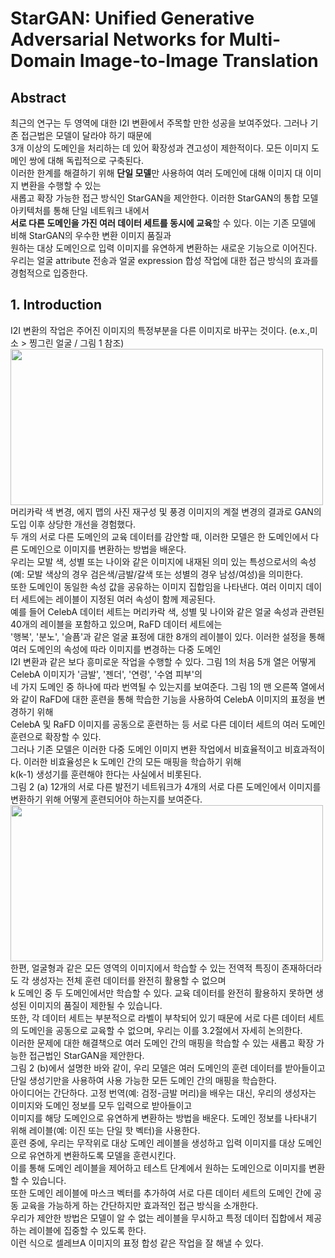 # StarGAN: Unified Generative Adversarial Networks for Multi-Domain Image-to-Image Translation

## Abstract
최근의 연구는 두 영역에 대한 I2I 변환에서 주목할 만한 성공을 보여주었다. 그러나 기존 접근법은 모델이 달라야 하기 때문에  
3개 이상의 도메인을 처리하는 데 있어 확장성과 견고성이 제한적이다. 모든 이미지 도메인 쌍에 대해 독립적으로 구축된다.  
이러한 한계를 해결하기 위해 **단일 모델**만 사용하여 여러 도메인에 대해 이미지 대 이미지 변환을 수행할 수 있는  
새롭고 확장 가능한 접근 방식인 StarGAN을 제안한다. 이러한 StarGAN의 통합 모델 아키텍처를 통해 단일 네트워크 내에서  
**서로 다른 도메인을 가진 여러 데이터 세트를 동시에 교육**할 수 있다. 이는 기존 모델에 비해 StarGAN의 우수한 변환 이미지 품질과  
원하는 대상 도메인으로 입력 이미지를 유연하게 변환하는 새로운 기능으로 이어진다.  
우리는 얼굴 attribute 전송과 얼굴 expression 합성 작업에 대한 접근 방식의 효과를 경험적으로 입증한다.  

## 1. Introduction
I2I 변환의 작업은 주어진 이미지의 특정부분을 다른 이미지로 바꾸는 것이다. (e.x.,미소 > 찡그린 얼굴 / 그림 1 참조)  
<img src = "https://user-images.githubusercontent.com/40943064/133195077-8a616cdf-fc14-4105-b2e1-130fb8f6bc27.png" width=500 height=250>
머리카락 색 변경, 에지 맵의 사진 재구성 및 풍경 이미지의 계절 변경의 결과로 GAN의 도입 이후 상당한 개선을 경험했다.  
두 개의 서로 다른 도메인의 교육 데이터를 감안할 때, 이러한 모델은 한 도메인에서 다른 도메인으로 이미지를 변환하는 방법을 배운다.  
우리는 모발 색, 성별 또는 나이와 같은 이미지에 내재된 의미 있는 특성으로서의 속성(예: 모발 색상의 경우 검은색/금발/갈색 또는 성별의 경우 남성/여성)을 의미한다.  
또한 도메인이 동일한 속성 값을 공유하는 이미지 집합임을 나타낸다. 여러 이미지 데이터 세트에는 레이블이 지정된 여러 속성이 함께 제공된다.  
예를 들어 CelebA 데이터 세트는 머리카락 색, 성별 및 나이와 같은 얼굴 속성과 관련된 40개의 레이블을 포함하고 있으며, RaFD 데이터 세트에는  
'행복', '분노', '슬픔'과 같은 얼굴 표정에 대한 8개의 레이블이 있다. 이러한 설정을 통해 여러 도메인의 속성에 따라 이미지를 변경하는 다중 도메인  
I2I 변환과 같은 보다 흥미로운 작업을 수행할 수 있다. 그림 1의 처음 5개 열은 어떻게 CelebA 이미지가 '금발', '젠더', '연령', '수염 피부'의  
네 가지 도메인 중 하나에 따라 번역될 수 있는지를 보여준다. 그림 1의 맨 오른쪽 열에서와 같이 RaFD에 대한 훈련을 통해 학습한 기능을 사용하여 CelebA 이미지의 표정을 변경하기 위해  
CelebA 및 RaFD 이미지를 공동으로 훈련하는 등 서로 다른 데이터 세트의 여러 도메인 훈련으로 확장할 수 있다.  
그러나 기존 모델은 이러한 다중 도메인 이미지 변환 작업에서 비효율적이고 비효과적이다. 이러한 비효율성은 k 도메인 간의 모든 매핑을 학습하기 위해  
k(k-1) 생성기를 훈련해야 한다는 사실에서 비롯된다.  
그림 2 (a) 12개의 서로 다른 발전기 네트워크가 4개의 서로 다른 도메인에서 이미지를 변환하기 위해 어떻게 훈련되어야 하는지를 보여준다.  
<img src = "https://user-images.githubusercontent.com/40943064/133195421-52641469-768c-4487-a4ae-7e630bd9d7eb.png" width=500 height=250>
한편, 얼굴형과 같은 모든 영역의 이미지에서 학습할 수 있는 전역적 특징이 존재하더라도 각 생성자는 전체 훈련 데이터를 완전히 활용할 수 없으며  
k 도메인 중 두 도메인에서만 학습할 수 있다. 교육 데이터를 완전히 활용하지 못하면 생성된 이미지의 품질이 제한될 수 있습니다.  
또한, 각 데이터 세트는 부분적으로 라벨이 부착되어 있기 때문에 서로 다른 데이터 세트의 도메인을 공동으로 교육할 수 없으며, 우리는 이를 3.2절에서 자세히 논의한다.  
이러한 문제에 대한 해결책으로 여러 도메인 간의 매핑을 학습할 수 있는 새롭고 확장 가능한 접근법인 StarGAN을 제안한다.  
그림 2 (b)에서 설명한 바와 같이, 우리 모델은 여러 도메인의 훈련 데이터를 받아들이고 단일 생성기만을 사용하여 사용 가능한 모든 도메인 간의 매핑을 학습한다.  
아이디어는 간단하다. 고정 번역(예: 검정-금발 머리)을 배우는 대신, 우리의 생성자는 이미지와 도메인 정보를 모두 입력으로 받아들이고  
이미지를 해당 도메인으로 유연하게 변환하는 방법을 배운다. 도메인 정보를 나타내기 위해 레이블(예: 이진 또는 단일 핫 벡터)을 사용한다.  
훈련 중에, 우리는 무작위로 대상 도메인 레이블을 생성하고 입력 이미지를 대상 도메인으로 유연하게 변환하도록 모델을 훈련시킨다.  
이를 통해 도메인 레이블을 제어하고 테스트 단계에서 원하는 도메인으로 이미지를 변환할 수 있습니다.  
또한 도메인 레이블에 마스크 벡터를 추가하여 서로 다른 데이터 세트의 도메인 간에 공동 교육을 가능하게 하는 간단하지만 효과적인 접근 방식을 소개한다.  
우리가 제안한 방법은 모델이 알 수 없는 레이블을 무시하고 특정 데이터 집합에서 제공하는 레이블에 집중할 수 있도록 한다.  
이런 식으로 셀레브A 이미지의 표정 합성 같은 작업을 잘 해낼 수 있다.
